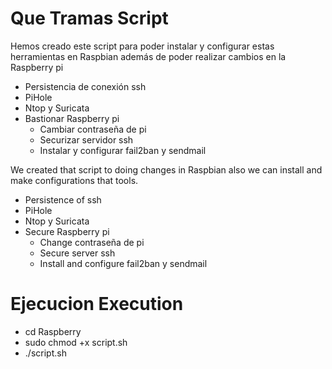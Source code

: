 Que Tramas Script 
===================
Hemos creado este script para poder instalar y configurar estas herramientas en Raspbian además de poder realizar cambios en la Raspberry pi

- Persistencia de conexión ssh
- PiHole
- Ntop y Suricata
- Bastionar Raspberry pi 
  - Cambiar contraseña de pi
  - Securizar servidor ssh
  - Instalar y configurar fail2ban y sendmail
  
  
  
We created that script to doing changes in Raspbian also we can install and make configurations that tools.

- Persistence of ssh
- PiHole
- Ntop y Suricata
- Secure Raspberry pi 
  - Change contraseña de pi
  - Secure server ssh
  - Install and configure fail2ban y sendmail
  
  
Ejecucion Execution
====================

- cd Raspberry
- sudo chmod +x script.sh
- ./script.sh




